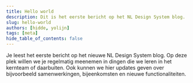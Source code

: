 ```yaml
---
title: Hello world
description: Dit is het eerste bericht op het NL Design System blog.
slug: hello-world
authors: [hidde, yolijn]
tags: [meta]
hide_table_of_contents: false
---
```


Je leest het eerste bericht op het nieuwe NL Design System blog. Op deze plek willen we je regelmatig meenemen in dingen die we leren in het kernteam of daarbuiten. Ook kunnen we hier updates geven over bijvoorbeeld samenwerkingen, bijeenkomsten en nieuwe functionaliteiten.

<!--truncate-->
